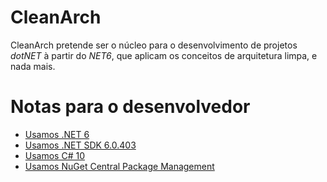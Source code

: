 # CleanArch
 
 CleanArch pretende ser o núcleo para o desenvolvimento de projetos _dotNET_
 à partir do _NET6_, que aplicam os conceitos de arquitetura limpa, e nada mais.

# Notas para o desenvolvedor

* [Usamos .NET 6][NET6-LINK]
* [Usamos .NET SDK 6.0.403][NETSDK6-LINK]
* [Usamos C# 10][CSHARP10-LINK]
* [Usamos NuGet Central Package Management][NUGET-CPM-LINK]

[NETSDK6-LINK]: https://dotnet.microsoft.com/en-us/download/dotnet/6.0
[NET6-LINK]: https://learn.microsoft.com/en-us/dotnet/core/whats-new/dotnet-6
[CSHARP10-LINK]: https://learn.microsoft.com/en-us/dotnet/csharp/whats-new/csharp-10
[NUGET-CPM-LINK]: https://devblogs.microsoft.com/nuget/introducing-central-package-management/